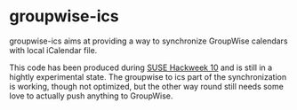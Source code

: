 groupwise-ics
=============

groupwise-ics aims at providing a way to synchronize GroupWise calendars with
local iCalendar file.

This code has been produced during [SUSE Hackweek 10][0] and is still in a hightly
experimental state. The groupwise to ics part of the synchronization is
working, though not optimized, but the other way round still needs some love to
actually push anything to GroupWise.

 [0]: https://hackweek.suse.com
